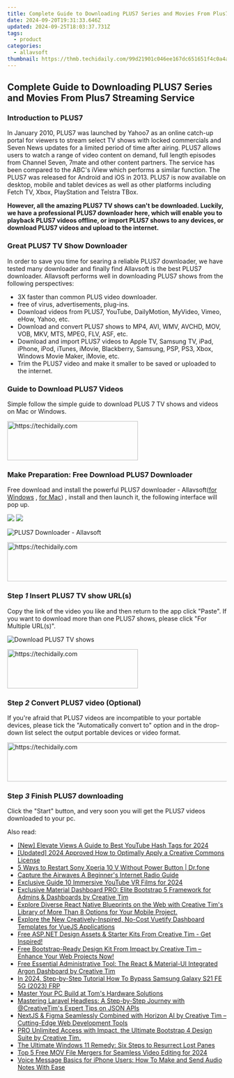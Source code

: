 ```yaml
---
title: Complete Guide to Downloading PLUS7 Series and Movies From Plus7 Streaming Service
date: 2024-09-20T19:31:33.646Z
updated: 2024-09-25T18:03:37.731Z
tags:
  - product
categories:
  - allavsoft
thumbnail: https://thmb.techidaily.com/99d21901c046ee167dc651651f4c0a4a5fcaa0180bc67e42c2265df29bcc90c2.png
---
```


## Complete Guide to Downloading PLUS7 Series and Movies From Plus7 Streaming Service

### Introduction to PLUS7

In January 2010, PLUS7 was launched by Yahoo7 as an online catch-up portal for viewers to stream select TV shows with locked commercials and Seven News updates for a limited period of time after airing. PLUS7 allows users to watch a range of video content on demand, full length episodes from Channel Seven, 7mate and other content partners. The service has been compared to the ABC's iView which performs a similar function. The PLUS7 was released for Android and iOS in 2013\. PLUS7 is now available on desktop, mobile and tablet devices as well as other platforms including Fetch TV, Xbox, PlayStation and Telstra TBox.

**However, all the amazing PLUS7 TV shows can't be downloaded. Luckily, we have a professional PLUS7 downloader here, which will enable you to playback PLUS7 videos offline, or import PLUS7 shows to any devices, or download PLUS7 videos and upload to the internet.**

### Great PLUS7 TV Show Downloader

In order to save you time for searing a reliable PLUS7 downloader, we have tested many downloader and finally find Allavsoft is the best PLUS7 downloader. Allavsoft performs well in downloading PLUS7 shows from the following perspectives:

* 3X faster than common PLUS video downloader.
* free of virus, advertisements, plug-ins.
* Download videos from PLUS7, YouTube, DailyMotion, MyVideo, Vimeo, eHow, Yahoo, etc.
* Download and convert PLUS7 shows to MP4, AVI, WMV, AVCHD, MOV, VOB, MKV, MTS, MPEG, FLV, ASF, etc.
* Download and import PLUS7 videos to Apple TV, Samsung TV, iPad, iPhone, iPod, iTunes, iMovie, Blackberry, Samsung, PSP, PS3, Xbox, Windows Movie Maker, iMovie, etc.
* Trim the PLUS7 video and make it smaller to be saved or uploaded to the internet.

### Guide to Download PLUS7 Videos

Simple follow the simple guide to download PLUS 7 TV shows and videos on Mac or Windows.

<!-- affiliate ads begin -->
<a href="https://aligracehair.sjv.io/c/5597632/2047361/19272" target="_top" id="2047361">
  <img src="//a.impactradius-go.com/display-ad/19272-2047361" border="0" alt="https://techidaily.com" width="300" height="90"/>
</a>
<img height="0" width="0" src="https://aligracehair.sjv.io/i/5597632/2047361/19272" style="position:absolute;visibility:hidden;" border="0" />
<!-- affiliate ads end -->

### Make Preparation: Free Download PLUS7 Downloader

Free download and install the powerful PLUS7 downloader - Allavsoft([for Windows](https://tools.techidaily.com/allavsoft/products/) , [for Mac](https://tools.techidaily.com/allavsoft/products/)) , install and then launch it, the following interface will pop up.

[![](https://www.allavsoft.com/how-to/../images/how-to/free-download-win.jpg)](https://tools.techidaily.com/allavsoft/products/) [![](https://www.allavsoft.com/how-to/../images/how-to/free-download-mac.jpg)](https://tools.techidaily.com/allavsoft/products/)

![PLUS7 Downloader - Allavsoft](https://www.allavsoft.com/how-to/../images/allavsoft/screen-shot-600.jpg)

<!-- affiliate ads begin -->
<a href="https://aligracehair.sjv.io/c/5597632/2135375/19272" target="_top" id="2135375">
  <img src="//a.impactradius-go.com/display-ad/19272-2135375" border="0" alt="https://techidaily.com" width="728" height="90"/>
</a>
<img height="0" width="0" src="https://aligracehair.sjv.io/i/5597632/2135375/19272" style="position:absolute;visibility:hidden;" border="0" />
<!-- affiliate ads end -->

### Step _1_ Insert PLUS7 TV show URL(s)

Copy the link of the video you like and then return to the app click "Paste". If you want to download more than one PLUS7 shows, please click "For Multiple URL(s)".

![Download PLUS7 TV shows](https://www.allavsoft.com/how-to/../images/how-to/lynda-video-downloader/download-lynda-courses.jpg)

<!-- affiliate ads begin -->
<a href="https://wigfever.sjv.io/c/5597632/2005183/22899" target="_top" id="2005183">
  <img src="//a.impactradius-go.com/display-ad/22899-2005183" border="0" alt="https://techidaily.com" width="300" height="90"/>
</a>
<img height="0" width="0" src="https://wigfever.sjv.io/i/5597632/2005183/22899" style="position:absolute;visibility:hidden;" border="0" />
<!-- affiliate ads end -->

### Step _2_ Convert PLUS7 video (Optional)

If you're afraid that PLUS7 videos are incompatible to your portable devices, please tick the "Automatically convert to" option and in the drop-down list select the output portable devices or video format.

<!-- affiliate ads begin -->
<a href="https://appsumo.8odi.net/c/5597632/2082542/7443" target="_top" id="2082542">
  <img src="//a.impactradius-go.com/display-ad/7443-2082542" border="0" alt="https://techidaily.com" width="728" height="90"/>
</a>
<img height="0" width="0" src="https://appsumo.8odi.net/i/5597632/2082542/7443" style="position:absolute;visibility:hidden;" border="0" />
<!-- affiliate ads end -->

### Step _3_ Finish PLUS7 downloading

Click the "Start" button, and very soon you will get the PLUS7 videos downloaded to your pc.

<ins class="adsbygoogle"
     style="display:block"
     data-ad-format="autorelaxed"
     data-ad-client="ca-pub-7571918770474297"
     data-ad-slot="1223367746"></ins>

<ins class="adsbygoogle"
     style="display:block"
     data-ad-client="ca-pub-7571918770474297"
     data-ad-slot="8358498916"
     data-ad-format="auto"
     data-full-width-responsive="true"></ins>

<span class="atpl-alsoreadstyle">Also read:</span>
<div><ul>
<li><a href="https://youtube-lab.techidaily.com/levate-views-a-guide-to-best-youtube-hash-tags-for-2024/"><u>[New] Elevate Views A Guide to Best YouTube Hash Tags for 2024</u></a></li>
<li><a href="https://eaxpv-info.techidaily.com/updated-2024-approved-how-to-optimally-apply-a-creative-commons-license/"><u>[Updated] 2024 Approved How to Optimally Apply a Creative Commons License</u></a></li>
<li><a href="https://phone-solutions.techidaily.com/5-ways-to-restart-sony-xperia-10-v-without-power-button-drfone-by-drfone-reset-android-reset-android/"><u>5 Ways to Restart Sony Xperia 10 V Without Power Button | Dr.fone</u></a></li>
<li><a href="https://extra-resources.techidaily.com/capture-the-airwaves-a-beginners-internet-radio-guide/"><u>Capture the Airwaves A Beginner's Internet Radio Guide</u></a></li>
<li><a href="https://youtube-zero.techidaily.com/sive-guide-10-immersive-youtube-vr-films-for-2024/"><u>Exclusive Guide 10 Immersive YouTube VR Films for 2024</u></a></li>
<li><a href="https://fox-search.techidaily.com/exclusive-material-dashboard-pro-elite-bootstrap-5-framework-for-admins-and-dashboards-by-creative-tim/"><u>Exclusive Material Dashboard PRO: Elite Bootstrap 5 Framework for Admins & Dashboards by Creative Tim</u></a></li>
<li><a href="https://fox-search.techidaily.com/explore-diverse-react-native-blueprints-on-the-web-with-creative-tims-library-of-more-than-8-options-for-your-mobile-project/"><u>Explore Diverse React Native Blueprints on the Web with Creative Tim's Library of More Than 8 Options for Your Mobile Project.</u></a></li>
<li><a href="https://fox-search.techidaily.com/explore-the-new-creatively-inspired-no-cost-vuetify-dashboard-templates-for-vuejs-applications/"><u>Explore the New Creatively-Inspired, No-Cost Vuetify Dashboard Templates for VueJS Applications</u></a></li>
<li><a href="https://fox-search.techidaily.com/free-aspnet-design-assets-and-starter-kits-from-creative-tim-get-inspired/"><u>Free ASP.NET Design Assets & Starter Kits From Creative Tim - Get Inspired!</u></a></li>
<li><a href="https://fox-search.techidaily.com/free-bootstrap-ready-design-kit-from-impact-by-creative-tim-enhance-your-web-projects-now/"><u>Free Bootstrap-Ready Design Kit From Impact by Creative Tim – Enhance Your Web Projects Now!</u></a></li>
<li><a href="https://fox-search.techidaily.com/free-essential-administrative-tool-the-react-and-material-ui-integrated-argon-dashboard-by-creative-tim/"><u>Free Essential Administrative Tool: The React & Material-UI Integrated Argon Dashboard by Creative Tim</u></a></li>
<li><a href="https://android-frp.techidaily.com/in-2024-step-by-step-tutorial-how-to-bypass-samsung-galaxy-s21-fe-5g-2023-frp-by-drfone-android/"><u>In 2024, Step-by-Step Tutorial How To Bypass Samsung Galaxy S21 FE 5G (2023) FRP</u></a></li>
<li><a href="https://hardware-reviews.techidaily.com/master-your-pc-build-at-toms-hardware-solutions/"><u>Master Your PC Build at Tom's Hardware Solutions</u></a></li>
<li><a href="https://fox-search.techidaily.com/mastering-laravel-headless-a-step-by-step-journey-with-creativetims-expert-tips-on-json-apis/"><u>Mastering Laravel Headless: A Step-by-Step Journey with @CreativeTim's Expert Tips on JSON APIs</u></a></li>
<li><a href="https://fox-search.techidaily.com/nextjs-and-figma-seamlessly-combined-with-horizon-ai-by-creative-tim-cutting-edge-web-development-tools/"><u>NextJS & Figma Seamlessly Combined with Horizon AI by Creative Tim – Cutting-Edge Web Development Tools</u></a></li>
<li><a href="https://fox-search.techidaily.com/pro-unlimited-access-with-impact-the-ultimate-bootstrap-4-design-suite-by-creative-tim/"><u>PRO Unlimited Access with Impact, the Ultimate Bootstrap 4 Design Suite by Creative Tim.</u></a></li>
<li><a href="https://win11-tips.techidaily.com/the-ultimate-windows-11-remedy-six-steps-to-resurrect-lost-panes/"><u>The Ultimate Windows 11 Remedy: Six Steps to Resurrect Lost Panes</u></a></li>
<li><a href="https://video-content-creator.techidaily.com/top-5-free-mov-file-mergers-for-seamless-video-editing-for-2024/"><u>Top 5 Free MOV File Mergers for Seamless Video Editing for 2024</u></a></li>
<li><a href="https://tech-renaissance.techidaily.com/voice-message-basics-for-iphone-users-how-to-make-and-send-audio-notes-with-ease/"><u>Voice Message Basics for iPhone Users: How To Make and Send Audio Notes With Ease</u></a></li>
</ul></div>

